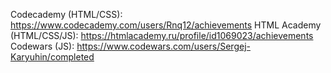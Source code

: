 Codecademy (HTML/CSS):
https://www.codecademy.com/users/Rnq12/achievements
HTML Academy (HTML/CSS/JS):
https://htmlacademy.ru/profile/id1069023/achievements
Codewars (JS):
https://www.codewars.com/users/Sergej-Karyuhin/completed
